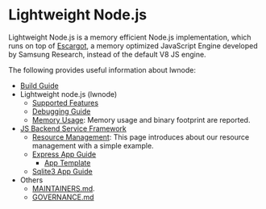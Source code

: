 # Lightweight Node.js

Lightweight Node.js is a memory efficient Node.js implementation,
which runs on top of [Escargot](https://github.com/Samsung/escargot),
a memory optimized JavaScript Engine developed by Samsung Research,
instead of the default V8 JS engine.

The following provides useful information about lwnode:
* [Build Guide](docs/BUILD.md)
* Lightweight node.js (lwnode)
  - [Supported Features](docs/spec.md)
  - [Debugging Guide](docs/DEBUG.md)
  - [Memory Usage](https://pages.github.sec.samsung.net/lws/lwnode-test-results): Memory usage and binary footprint are reported.
* [JS Backend Service Framework](docs/Framework.md)
  - [Resource Management](docs/api/lwnode.md): This page introduces about our resource management with a simple example.
  - [Express App Guide](docs/App-express.md)
    - [App Template](lwnode/apps/template/)
  - [Sqlite3 App Guide](docs/App-sqlite3.md)
* Others
  - [MAINTAINERS.md](MAINTAINERS.md).
  - [GOVERNANCE.md](GOVERNANCE.md)
